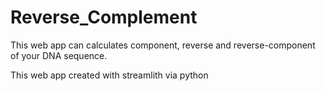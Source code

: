 # Reverse_Complement
 
 This web app can calculates component, reverse and reverse-component of your DNA sequence. 

This web app created with streamlith via python